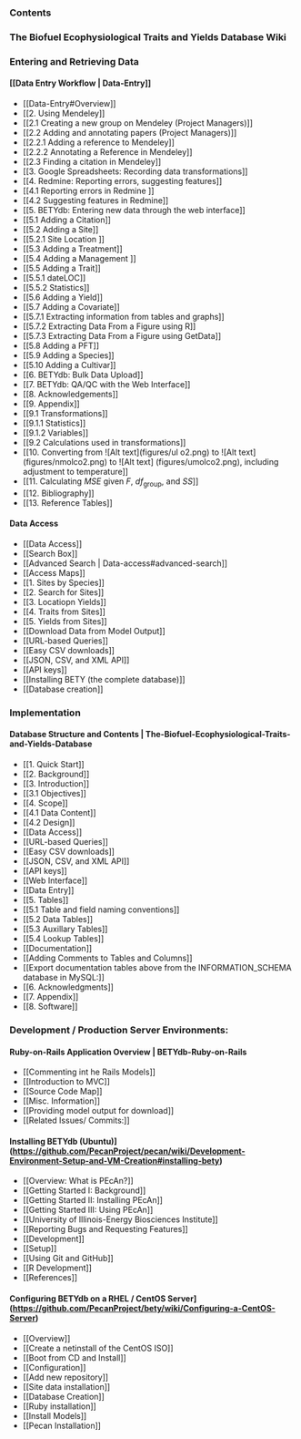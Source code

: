 ### Contents

### The Biofuel Ecophysiological Traits and Yields Database Wiki

### Entering and Retrieving Data

#### [[Data Entry Workflow | Data-Entry]]
* [[Data-Entry#Overview]]
* [[2. Using Mendeley]]
* [[2.1 Creating a new group on Mendeley (Project Managers)]]
* [[2.2 Adding and annotating papers (Project Managers)]]
* [[2.2.1 Adding a reference to Mendeley]]
* [[2.2.2 Annotating a Reference in Mendeley]]
* [[2.3 Finding a citation in Mendeley]]
* [[3. Google Spreadsheets: Recording data transformations]]
* [[4. Redmine: Reporting errors, suggesting features]]
* [[4.1 Reporting errors in Redmine ]]
* [[4.2 Suggesting features in Redmine]]
* [[5. BETYdb: Entering new data through the web interface]]
* [[5.1 Adding a Citation]]
* [[5.2 Adding a Site]]
* [[5.2.1 Site Location ]]
* [[5.3 Adding a Treatment]]
* [[5.4 Adding a Management ]]
* [[5.5 Adding a Trait]]
* [[5.5.1 dateLOC]]
* [[5.5.2 Statistics]]
* [[5.6 Adding a Yield]]
* [[5.7 Adding a Covariate]]
* [[5.7.1 Extracting information from tables and graphs]]
* [[5.7.2 Extracting Data From a Figure using R]]
* [[5.7.3 Extracting Data From a Figure using GetData]]
* [[5.8 Adding a PFT]]
* [[5.9 Adding a Species]]
* [[5.10 Adding a Cultivar]]
* [[6. BETYdb: Bulk Data Upload]]
* [[7. BETYdb: QA/QC with the Web Interface]]
* [[8. Acknowledgements]]
* [[9. Appendix]]
* [[9.1 Transformations]]
* [[9.1.1 Statistics]]
* [[9.1.2 Variables]]
* [[9.2 Calculations used in transformations]]
* [[10. Converting from ![Alt text](figures/ul o2.png) to  ![Alt text] (figures/nmolco2.png) to ![Alt text] (figures/umolco2.png), including adjustment to temperature]]
* [[11. Calculating $MSE$ given $F$, $df_{\text{group}}$, and $SS$]]
* [[12. Bibliography]]
* [[13. Reference Tables]]


#### Data Access
* [[Data Access]]
* [[Search Box]]
* [[Advanced Search | Data-access#advanced-search]]
* [[Access Maps]]
* [[1. Sites by Species]]
* [[2. Search for Sites]]
* [[3. Locatiopn Yields]]
* [[4. Traits from Sites]]
* [[5. Yields from Sites]]
* [[Download Data from Model Output]]
* [[URL-based Queries]]
* [[Easy CSV downloads]]
* [[JSON, CSV, and XML API]]
* [[API keys]]
* [[Installing BETY (the complete database)]]
* [[Database creation]]
 
### Implementation

#### Database Structure and Contents | The-Biofuel-Ecophysiological-Traits-and-Yields-Database 
* [[1. Quick Start]]
* [[2. Background]]
* [[3. Introduction]]
* [[3.1 Objectives]]
* [[4. Scope]]
* [[4.1 Data Content]]
* [[4.2 Design]]
* [[Data Access]]
* [[URL-based Queries]]
* [[Easy CSV downloads]]
* [[JSON, CSV, and XML API]]
* [[API keys]]
* [[Web Interface]]
* [[Data Entry]]
* [[5. Tables]]
* [[5.1 Table and field naming conventions]]
* [[5.2 Data Tables]]
* [[5.3 Auxillary Tables]]
* [[5.4 Lookup Tables]]
* [[Documentation]]
* [[Adding Comments to Tables and Columns]]
* [[Export documentation tables above from the INFORMATION_SCHEMA database in MySQL:]]
* [[6. Acknowledgments]]
* [[7. Appendix]]
* [[8. Software]]


### Development / Production Server Environments:

#### Ruby-on-Rails Application Overview | BETYdb-Ruby-on-Rails
* [[Commenting int he Rails Models]]
* [[Introduction to MVC]]
* [[Source Code Map]]
* [[Misc. Information]]
* [[Providing model output for download]]
* [[Related Issues/ Commits:]]

#### Installing BETYdb (Ubuntu)](https://github.com/PecanProject/pecan/wiki/Development-Environment-Setup-and-VM-Creation#installing-bety)
* [[Overview: What is PEcAn?]]
* [[Getting Started I: Background]]
* [[Getting Started II: Installing PEcAn]]
* [[Getting Started III: Using PEcAn]]
* [[University of Illinois-Energy Biosciences Institute]]
* [[Reporting Bugs and Requesting Features]]
* [[Development]]
* [[Setup]]
* [[Using Git and GitHub]]
* [[R Development]]
* [[References]]


#### Configuring BETYdb on a RHEL / CentOS Server](https://github.com/PecanProject/bety/wiki/Configuring-a-CentOS-Server)
* [[Overview]]
* [[Create a netinstall of the CentOS ISO]]
* [[Boot from CD and Install]]
* [[Configuration]]
* [[Add new repository]]
* [[Site data installation]]
* [[Database Creation]]
* [[Ruby installation]]
* [[Install Models]]
* [[Pecan Installation]] 

